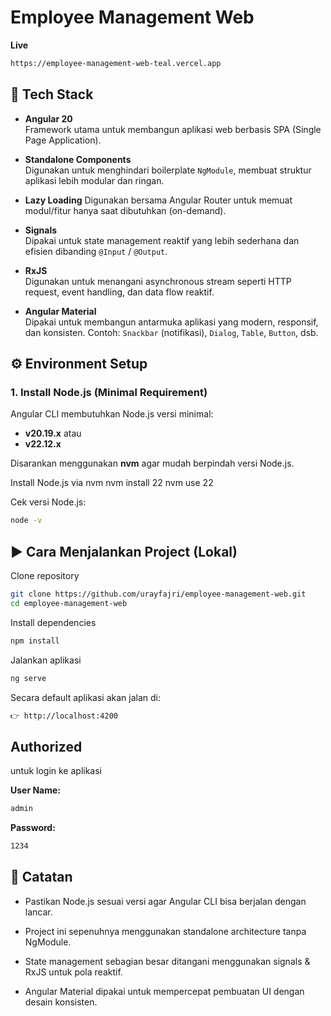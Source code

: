 # Employee Management Web

**Live**

```bash
https://employee-management-web-teal.vercel.app
```

## 🚀 Tech Stack

- **Angular 20**  
  Framework utama untuk membangun aplikasi web berbasis SPA (Single Page Application).

- **Standalone Components**  
  Digunakan untuk menghindari boilerplate `NgModule`, membuat struktur aplikasi lebih modular dan ringan.

- **Lazy Loading**
  Digunakan bersama Angular Router untuk memuat modul/fitur hanya saat dibutuhkan (on-demand).

- **Signals**  
  Dipakai untuk state management reaktif yang lebih sederhana dan efisien dibanding `@Input` / `@Output`.

- **RxJS**  
  Digunakan untuk menangani asynchronous stream seperti HTTP request, event handling, dan data flow reaktif.

- **Angular Material**  
  Dipakai untuk membangun antarmuka aplikasi yang modern, responsif, dan konsisten. Contoh: `Snackbar` (notifikasi), `Dialog`, `Table`, `Button`, dsb.

## ⚙️ Environment Setup

### 1. Install Node.js (Minimal Requirement)

Angular CLI membutuhkan Node.js versi minimal:

- **v20.19.x** atau
- **v22.12.x**

Disarankan menggunakan **nvm** agar mudah berpindah versi Node.js.

Install Node.js via nvm
nvm install 22
nvm use 22

Cek versi Node.js:

```bash
node -v
```

## ▶️ Cara Menjalankan Project (Lokal)

Clone repository

```bash
git clone https://github.com/urayfajri/employee-management-web.git
cd employee-management-web
```

Install dependencies

```bash
npm install
```

Jalankan aplikasi

```bash
ng serve
```

Secara default aplikasi akan jalan di:

```bash
👉 http://localhost:4200
```

## Authorized

untuk login ke aplikasi

**User Name:**

```bash
admin
```

**Password:**

```bash
1234
```

## 📌 Catatan

- Pastikan Node.js sesuai versi agar Angular CLI bisa berjalan dengan lancar.

- Project ini sepenuhnya menggunakan standalone architecture tanpa NgModule.

- State management sebagian besar ditangani menggunakan signals & RxJS untuk pola reaktif.

- Angular Material dipakai untuk mempercepat pembuatan UI dengan desain konsisten.
